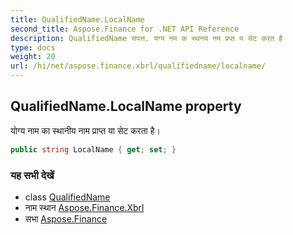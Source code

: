 ```yaml
---
title: QualifiedName.LocalName
second_title: Aspose.Finance for .NET API Reference
description: QualifiedName संपत्त. यग्य नम क स्थनय नम प्रप्त य सेट करत है
type: docs
weight: 20
url: /hi/net/aspose.finance.xbrl/qualifiedname/localname/
---
```

## QualifiedName.LocalName property

योग्य नाम का स्थानीय नाम प्राप्त या सेट करता है।

```csharp
public string LocalName { get; set; }
```

### यह सभी देखें

* class [QualifiedName](../)
* नाम स्थान [Aspose.Finance.Xbrl](../../qualifiedname/)
* सभा [Aspose.Finance](../../../)


